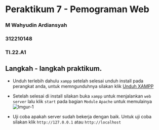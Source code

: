 # Peraktikum 7 - Pemograman Web

### M Wahyudin Ardiansyah

### 312210148

### TI.22.A1

## Langkah - langkah praktikum.

- Unduh terlebih dahulu `xampp` setelah selesai unduh install pada perangkat anda, untuk memngunduhnya silakan klik [Unduh XAMPP](https://www.apachefriends.org/download.html)

- Setelah selesai di install silakan buka `xampp` untuk menjalankan `web server` lalu klik `start` pada bagian `Module` `Apache` untuk memulainya
  ![Imgur-1](https://i.imgur.com/BUtdZlo.png)

- Uji coba apakah server sudah bekerja dengan baik. Untuk uji coba silakan klik `http://127.0.0.1` atau `http://localhost`
